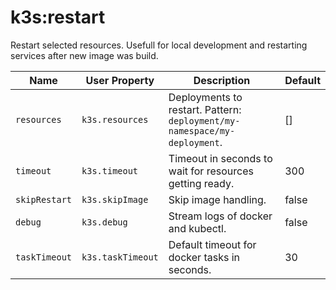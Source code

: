 # k3s:restart

Restart selected resources. Usefull for local development and restarting services after new image was build.

| Name | User Property | Description | Default |
| -----| ------------- | ----------- | ------- |
| `resources` | `k3s.resources` | Deployments to restart. Pattern: `deployment/my-namespace/my-deployment`. | [] |
| `timeout` | `k3s.timeout` | Timeout in seconds to wait for resources getting ready. | 300 |
| `skipRestart` | `k3s.skipImage` | Skip image handling. | false |
| `debug` | `k3s.debug` | Stream logs of docker and kubectl. | false |
| `taskTimeout` | `k3s.taskTimeout` | Default timeout for docker tasks in seconds. | 30 |
